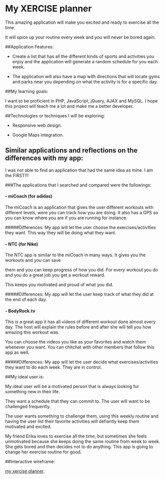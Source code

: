 # My XERCISE planner

This amazing application will make you excited and ready to exercise all the time. 

It will spice up your routine every week and you will never be bored again.

##Application Features:

-	Create a list that has all the different kinds of sports and activities you enjoy and the application will generate a random schedule for you each week.

-	The application will also have a map with directions that will locate gyms and parks near you depending on what the activity is for a specific day.

##My learning goals:

I want to be proficient in PHP, JavaScript, jQuery, AJAX and MySQL. I hope this project will teach me a lot and make me a better developer.

##Technologies or techniques I will be exploring:

- 	Responsive web design.

- 	Google Maps integration.

## Similar applications and reflections on the differences with my app:

I was not able to find an application that had the same idea as mine.
I am the FIRST!!!

###The applications that I searched and compared were the followings:

#### -	miCoach (for adidas)

The miCoach is an application that gives the user different workouts with different levels, were you can track 
how you are doing. It also has a GPS so you can know where you are if you are running for instance. 

#####Differences: 
My app will let the user choose the exercises/activities they want. This way they will be doing what they want.

#### -	NTC (for Nike)

The NTC app is similar to the miCoach in many ways. It gives you the workouts and you can save 

them and you can keep progress of how you did. For every workout you do and you do a great job you get a workout reward. 

This keeps you motivated and proud of what you did.

#####Differences: 
My app will let the user keep track of what they did at the end of each day.

#### -	BodyRock.tv

This is a great app it has all videos of different workout done almost every day. The host will explain the rules before and after she will tell you how amazing this workout was. 

You can choose the videos you like as your favorites and watch them whenever you want. You can chitchat with other members that follow this app as well.

#####Differences: 
My app will let the user decide what exercises/activities they want to do each week. They are in control.

##My ideal user is:

My ideal user will be a motivated person that is always looking for something new in their life.
 
They want a schedule that they can commit to. The user will want to be challenged frequently. 

The user wants something to challenge them, using this weekly routine and having the user list their favorite activities will defiantly keep them motivated and excited.

My friend Erika loves to exercise all the time, but sometimes she feels unmotivated because she keeps doing the same routine from week to week. 
She gets bored and then decides not to do anything. 
This app is going to change her exercise routine for good. 

##Interactive wireframe:

[my xercise planner](http://invis.io/B6430M83).  

